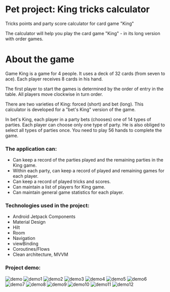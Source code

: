 # Pet project: King tricks calculator

Tricks points and party score calculator for card game "King"

The calculator will help you play the card game "King" - in its long version with order games.

# About the game

Game King is a game for 4 people. It uses a deck of 32 cards (from seven to ace). Each player receives 8 cards in his hand.

The first player to start the games is determined by the order of entry in the table. All players move clockwise in turn order.

There are two varieties of King: forced (short) and bet (long). This calculator is developed for a "bet's King" version of the game.

In bet's King, each player in a party bets (chooses) one of 14 types of parties. Each player can choose only one type of party. He is also obliged to select all types of parties once. You need to play 56 hands to complete the game.

### The application can:

* Can keep a record of the parties played and the remaining parties in the King game.
* Within each party,  can keep a record of played and remaining games for each player.
* Can keep a record of played tricks and scores.
* Can maintain a list of players for King game.
* Can maintain general game statistics for each player.

### Technologies used in the project:

* Android Jetpack Components
* Material Design
* Hilt
* Room
* Navigation
* viewBinding
* Coroutines/Flows
* Clean architecture, MVVM

### Project demo:

<img alt="demo" src="https://github.com/aleh-god/calculator-king/blob/main/kingnavigation.jpg" />

<img alt="demo1" src="https://github.com/aleh-god/calculator-king/blob/main/1-eng-king-parties-list.jpg" />

<img alt="demo2" src="https://github.com/aleh-god/calculator-king/blob/main/2-eng-king-party-add-form.jpg" />

<img alt="demo3" src="https://github.com/aleh-god/calculator-king/blob/main/3-eng-king-party-card.jpg" />

<img alt="demo4" src="https://github.com/aleh-god/calculator-king/blob/main/4-eng-king-game-add-form.jpg" />

<img alt="demo5" src="https://github.com/aleh-god/calculator-king/blob/main/5-eng-king-party-info.jpg" />

<img alt="demo6" src="https://github.com/aleh-god/calculator-king/blob/main/6-eng-king-player-info.jpg" />

<img alt="demo7" src="https://github.com/aleh-god/calculator-king/blob/main/7-eng-king-player-list.jpg" />

<img alt="demo8" src="https://github.com/aleh-god/calculator-king/blob/main/8-eng-king-player-add-form.jpg" />

<img alt="demo9" src="https://github.com/aleh-god/calculator-king/blob/main/9-eng-king-data-set.jpg" />

<img alt="demo10" src="https://github.com/aleh-god/calculator-king/blob/main/KingDemo1.gif" />

<img alt="demo11" src="https://github.com/aleh-god/calculator-king/blob/main/KingDemo2.gif" />

<img alt="demo12" src="https://github.com/aleh-god/calculator-king/blob/main/KingDemo3.gif" />